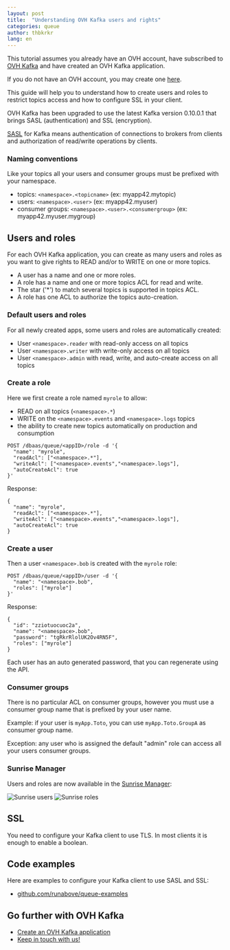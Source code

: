 ```yaml
---
layout: post
title:  "Understanding OVH Kafka users and rights"
categories: queue
author: thbkrkr
lang: en
---
```


This tutorial assumes you already have an OVH account, have subscribed to [OVH Kafka](https://www.runabove.com/dbaas-queue.xml)
and have created an OVH Kafka application.

If you do not have an OVH account, you may create one [here](https://www.ovh.com/fr/support/new_nic.xml).

This guide will help you to understand how to create users and roles to restrict topics access and how to configure SSL in your client.

OVH Kafka has been upgraded to use the latest Kafka version 0.10.0.1 that brings SASL (authentication) and SSL (encryption).

[SASL](https://fr.wikipedia.org/wiki/Simple_Authentication_and_Security_Layer) for Kafka means authentication of connections to brokers from clients and authorization of read/write operations by clients.

### Naming conventions

Like your topics all your users and consumer groups must be prefixed with your namespace.

- topics: `<namespace>.<topicname>` (ex: myapp42.mytopic)
- users: `<namespace>.<user>` (ex: myapp42.myuser)
- consumer groups: `<namespace>.<user>.<consumergroup>` (ex: myapp42.myuser.mygroup)

## Users and roles

For each OVH Kafka application, you can create as many users and roles as you want
to give rights to READ and/or to WRITE on one or more topics.

  - A user has a name and one or more roles.
  - A role has a name and one or more topics ACL for read and write.
  - The star ('*') to match several topics is supported in topics ACL.
  - A role has one ACL to authorize the topics auto-creation.

### Default users and roles

For all newly created apps, some users and roles are automatically created:

  - User `<namespace>.reader` with read-only access on all topics
  - User `<namespace>.writer` with write-only access on all topics
  - User `<namespace>.admin` with read, write, and auto-create access on all topics

### Create a role

Here we first create a role named `myrole` to allow:

  - READ on all topics (`<namespace>.*`)
  - WRITE on the `<namespace>.events` and `<namespace>.logs` topics
  - the ability to create new topics automatically on production and consumption

```
POST /dbaas/queue/<appID>/role -d '{
  "name": "myrole",
  "readAcl": ["<namespace>.*"],
  "writeAcl": ["<namespace>.events","<namespace>.logs"],
  "autoCreateAcl": true
}'
```

Response:

```
{
  "name": "myrole",
  "readAcl": ["<namespace>.*"],
  "writeAcl": ["<namespace>.events","<namespace>.logs"],
  "autoCreateAcl": true
}
```

### Create a user

Then a user `<namespace>.bob` is created with the `myrole` role:

```
POST /dbaas/queue/<appID>/user -d '{
  "name": "<namespace>.bob",
  "roles": ["myrole"]
}'
```

Response:

```
{
  "id": "zziotuocuoc2a",
  "name": "<namespace>.bob",
  "password": "tgRkrRlolUK2Ov4RN5F",
  "roles": ["myrole"]
}
```

Each user has an auto generated password, that you can regenerate using the API.

### Consumer groups

There is no particular ACL on consumer groups, however you must use a consumer group name that is prefixed by your user name.

Example: if your user is `myApp.Toto`, you can use `myApp.Toto.GroupA` as consumer group name.

Exception: any user who is assigned the default "admin" role can access all your users consumer groups.

### Sunrise Manager

Users and roles are now available in the [Sunrise Manager](https://www.ovh.com/manager/sunrise/dbaasQueue/index.html#/dbaasQueue):

![Sunrise users](/kb/images/2016-10-24-kafka-sasl-ssl/sunrise-users.png)
![Sunrise roles](/kb/images/2016-10-24-kafka-sasl-ssl/sunrise-roles.png)

## SSL

You need to configure your Kafka client to use TLS. In most clients it is enough to enable a boolean.

## Code examples

Here are examples to configure your Kafka client to use SASL and SSL:

- [github.com/runabove/queue-examples](https://github.com/runabove/queue-examples)

## Go further with OVH Kafka

- [Create an OVH Kafka application](https://www.runabove.com/dbaas-queue.xml)
- [Keep in touch with us!](mailto:dbaas.queue-subscribe@ml.ovh.net)
